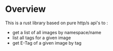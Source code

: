# Overview

This is a rust library based on pure http/s api's to :  
- get a list of all images by namespace/name
- list all tags for a given image
- get E-Tag of a given image by tag

